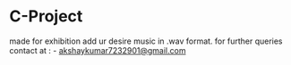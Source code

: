 # C-Project
made for exhibition
add ur desire music in .wav format.
for further queries contact at : - akshaykumar7232901@gmail.com
